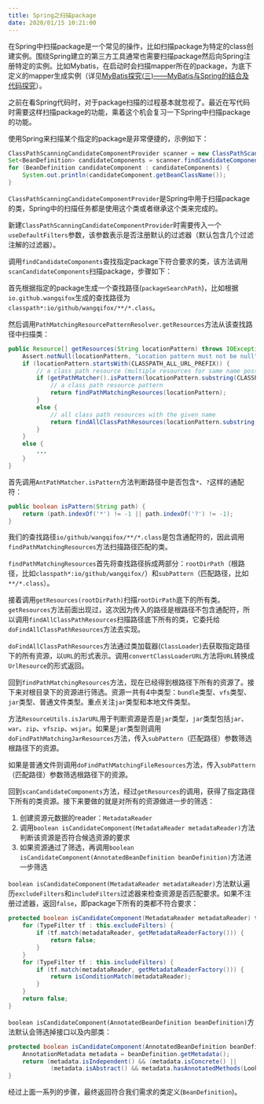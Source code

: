 ```yaml
---
title: Spring之扫描package
date: 2020/01/15 10:21:00
---
```


在Spring中扫描package是一个常见的操作，比如扫描package为特定的class创建实例。围绕Spring建立的第三方工具通常也需要扫描package然后向Spring注册特定的实例。比如Mybatis，在启动时会扫描mapper所在的package，为底下定义的mapper生成实例（详见[MyBatis探究(三)——MyBatis与Spring的结合及代码探究][1]）。

<!-- more -->

之前在看Spring代码时，对于package扫描的过程基本就忽视了。最近在写代码时需要这样扫描package的功能，乘着这个机会复习一下Spring中扫描package的功能。

使用Spring来扫描某个指定的package是非常便捷的，示例如下：

```java
ClassPathScanningCandidateComponentProvider scanner = new ClassPathScanningCandidateComponentProvider(false);
Set<BeanDefinition> candidateComponents = scanner.findCandidateComponents("io.github.wangqifox");
for (BeanDefinition candidateComponent : candidateComponents) {
    System.out.println(candidateComponent.getBeanClassName());
}
```

`ClassPathScanningCandidateComponentProvider`是Spring中用于扫描package的类，Spring中的扫描任务都是使用这个类或者继承这个类来完成的。

新建`ClassPathScanningCandidateComponentProvider`时需要传入一个`useDefaultFilters`参数，该参数表示是否注册默认的过滤器（默认包含几个过滤注解的过滤器）。

调用`findCandidateComponents`查找指定package下符合要求的类，该方法调用`scanCandidateComponents`扫描package，步骤如下：

首先根据指定的package生成一个查找路径(`packageSearchPath`)，比如根据`io.github.wangqifox`生成的查找路径为`classpath*:io/github/wangqifox/**/*.class`。

然后调用`PathMatchingResourcePatternResolver.getResources`方法从该查找路径中扫描类：

```java
public Resource[] getResources(String locationPattern) throws IOException {
    Assert.notNull(locationPattern, "Location pattern must not be null");
    if (locationPattern.startsWith(CLASSPATH_ALL_URL_PREFIX)) {
        // a class path resource (multiple resources for same name possible)
        if (getPathMatcher().isPattern(locationPattern.substring(CLASSPATH_ALL_URL_PREFIX.length()))) {
            // a class path resource pattern
            return findPathMatchingResources(locationPattern);
        }
        else {
            // all class path resources with the given name
            return findAllClassPathResources(locationPattern.substring(CLASSPATH_ALL_URL_PREFIX.length()));
        }
    }
    else {
        ...
    }
}
```

首先调用`AntPathMatcher.isPattern`方法判断路径中是否包含`*`、`?`这样的通配符：

```java
public boolean isPattern(String path) {
    return (path.indexOf('*') != -1 || path.indexOf('?') != -1);
}
```

我们的查找路径`io/github/wangqifox/**/*.class`是包含通配符的，因此调用`findPathMatchingResources`方法扫描路径匹配的类。

`findPathMatchingResources`首先将查找路径拆成两部分：`rootDirPath`（根路径，比如`classpath*:io/github/wangqifox/`）和`subPattern`（匹配路径，比如`**/*.class`）。

接着调用`getResources(rootDirPath)`扫描`rootDirPath`底下的所有类。`getResources`方法前面出现过，这次因为传入的路径是根路径不包含通配符，所以调用`findAllClassPathResources`扫描路径底下所有的类，它委托给`doFindAllClassPathResources`方法去实现。

`doFindAllClassPathResources`方法通过类加载器(`ClassLoader`)去获取指定路径下的所有资源，以`URL`的形式表示。调用`convertClassLoaderURL`方法将`URL`转换成`UrlResource`的形式返回。

回到`findPathMatchingResources`方法，现在已经得到根路径下所有的资源了。接下来对根目录下的资源进行筛选。资源一共有4中类型：`bundle`类型、`vfs`类型、`jar`类型、普通文件类型。重点关注`jar`类型和本地文件类型。

方法`ResourceUtils.isJarURL`用于判断资源是否是`jar`类型，`jar`类型包括`jar`、`war`、`zip`、`vfszip`、`wsjar`。如果是`jar`类型则调用`doFindPathMatchingJarResources`方法，传入`subPattern`（匹配路径）参数筛选根路径下的资源。

如果是普通文件则调用`doFindPathMatchingFileResources`方法，传入`subPattern`（匹配路径）参数筛选根路径下的资源。

回到`scanCandidateComponents`方法，经过`getResources`的调用，获得了指定路径下所有的类资源。接下来要做的就是对所有的资源做进一步的筛选：

1. 创建资源元数据的reader：`MetadataReader`
2. 调用`boolean isCandidateComponent(MetadataReader metadataReader)`方法判断该资源是否符合候选资源的要求
3. 如果资源通过了筛选，再调用`boolean isCandidateComponent(AnnotatedBeanDefinition beanDefinition)`方法进一步筛选

`boolean isCandidateComponent(MetadataReader metadataReader)`方法默认遍历`excludeFilters`和`includeFilters`过滤器来检查资源是否匹配要求。如果不注册过滤器，返回`false`，即package下所有的类都不符合要求：

```java
protected boolean isCandidateComponent(MetadataReader metadataReader) throws IOException {
    for (TypeFilter tf : this.excludeFilters) {
        if (tf.match(metadataReader, getMetadataReaderFactory())) {
            return false;
        }
    }
    for (TypeFilter tf : this.includeFilters) {
        if (tf.match(metadataReader, getMetadataReaderFactory())) {
            return isConditionMatch(metadataReader);
        }
    }
    return false;
}
```

`boolean isCandidateComponent(AnnotatedBeanDefinition beanDefinition)`方法默认会筛选掉接口以及内部类：

```java
protected boolean isCandidateComponent(AnnotatedBeanDefinition beanDefinition) {
    AnnotationMetadata metadata = beanDefinition.getMetadata();
    return (metadata.isIndependent() && (metadata.isConcrete() ||
            (metadata.isAbstract() && metadata.hasAnnotatedMethods(Lookup.class.getName()))));
}
```

经过上面一系列的步骤，最终返回符合我们需求的类定义(`BeanDefinition`)。


































[1]: /articles/mybatis/MyBatis探究(三)——MyBatis与Spring的结合及代码探究.html